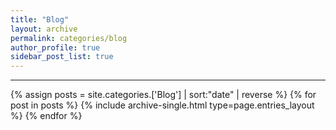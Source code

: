 ```yaml
---
title: "Blog"
layout: archive
permalink: categories/blog
author_profile: true
sidebar_post_list: true
---
```


<!-- 공백이 포함되어 있는 카테고리 이름의 경우 site.categories['a b c'] 이런식으로! -->

***

{% assign posts = site.categories.['Blog'] | sort:"date" | reverse %}
{% for post in posts %} {% include archive-single.html type=page.entries_layout %} {% endfor %}